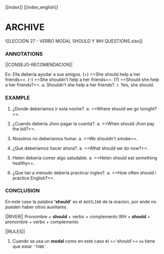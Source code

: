 
[[index]]
[[index_english]]


# ARCHIVE
![[LECCIÓN 27 - VERBO MODAL SHOULD Y WH QUESTIONS.xlsx]]

### ANNOTATIONS
||CONSEJO-RECOMENDACION||

Ex: Ella deberia ayudar a sus amigos.
(+) ==She should help a her friends==.
(-) ==She shouldn't help a her friends==.
(?) ==Should she help a her friends?==.
	a. Shouldn't she help a her friends?.
	r. Yes, she should.

### EXAMPLE
1. ¿Donde deberiamos ir esta noche?.
	a. ==Where should we go tonight?==.

2. ¿Cuando deberia Jhon pagar la cuenta?.
	a. ==When should Jhon pay the bill?==.

3. Nosotros no deberiamos fumar.
	a. ==We shouldn't smoke==.

4. ¿Que deberiamos hacer ahora?.
	a. ==What should we do now?==.  

5. Helen deberia comer algo saludable.
	a. ==Helen should eat something healthy==.

6. ¿Que tan a menudo deberia practicar ingles?.
	a. ==How often should i practice English?==.


### CONCLUSION
En este caso la palabra **'should'** es el ``AUXILIAR`` de la oracion, por ende no pueden haber otros auxiliares.

||RIVER||
Pronombre + **should** + verbo + complemento
WH + **should** + pronombre + verbo + complemento

||RULES||
1. Cuando se usa un **modal** como en este caso el =='should'== ``no`` tiene que estar ``'TOBE'``.